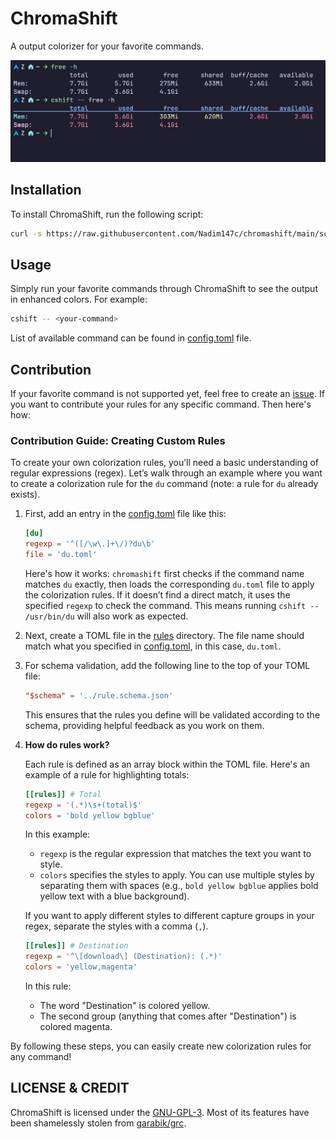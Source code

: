 # ChromaShift

A output colorizer for your favorite commands.

![](./assets/free.png)

## Installation

To install ChromaShift, run the following script:

```sh
curl -s https://raw.githubusercontent.com/Nadim147c/chromashift/main/scripts/install.gh-release.sh | sh
```

## Usage

Simply run your favorite commands through ChromaShift to see the output in enhanced colors. For example:

```bash
cshift -- <your-command>
```

List of available command can be found in [config.toml](./config.toml) file.

## Contribution

If your favorite command is not supported yet, feel free to create an [issue](https://github.com/Nadim147c/chromashift/issues).
If you want to contribute your rules for any specific command. Then here's how:

### Contribution Guide: Creating Custom Rules

To create your own colorization rules, you’ll need a basic understanding of regular expressions (regex). Let’s walk through an example where you want to create a colorization rule for the `du` command (note: a rule for `du` already exists).

1. First, add an entry in the [config.toml](./config.toml) file like this:

   ```toml
   [du]
   regexp = '^([/\w\.]+\/)?du\b'
   file = 'du.toml'
   ```

   Here's how it works: `chromashift` first checks if the command name matches `du` exactly, then loads the corresponding `du.toml` file to apply the colorization rules. If it doesn’t find a direct match, it uses the specified `regexp` to check the command. This means running `cshift -- /usr/bin/du` will also work as expected.

2. Next, create a TOML file in the [rules](./rules/) directory. The file name should match what you specified in [config.toml](./config.toml), in this case, `du.toml`.

3. For schema validation, add the following line to the top of your TOML file:

   ```toml
   "$schema" = '../rule.schema.json'
   ```

   This ensures that the rules you define will be validated according to the schema, providing helpful feedback as you work on them.

4. **How do rules work?**

   Each rule is defined as an array block within the TOML file. Here's an example of a rule for highlighting totals:

   ```toml
   [[rules]] # Total
   regexp = '(.*)\s+(total)$'
   colors = 'bold yellow bgblue'
   ```

   In this example:

   - `regexp` is the regular expression that matches the text you want to style.
   - `colors` specifies the styles to apply. You can use multiple styles by separating them with spaces (e.g., `bold yellow bgblue` applies bold yellow text with a blue background).

   If you want to apply different styles to different capture groups in your regex, separate the styles with a comma (`,`).

   ```toml
   [[rules]] # Destination
   regexp = '^\[download\] (Destination): (.*)'
   colors = 'yellow,magenta'
   ```

   In this rule:

   - The word "Destination" is colored yellow.
   - The second group (anything that comes after "Destination") is colored magenta.

By following these steps, you can easily create new colorization rules for any command!

## LICENSE & CREDIT

ChromaShift is licensed under the [GNU-GPL-3](./LICENSE).
Most of its features have been shamelessly stolen from [garabik/grc](https://github.com/garabik/grc).
